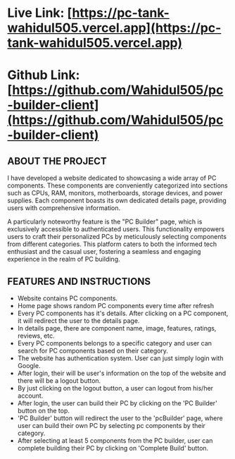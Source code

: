 # Live Link: [https://pc-tank-wahidul505.vercel.app](https://pc-tank-wahidul505.vercel.app)

# Github Link: [https://github.com/Wahidul505/pc-builder-client](https://github.com/Wahidul505/pc-builder-client)

## ABOUT THE PROJECT

I have developed a website dedicated to showcasing a wide array of PC components. These components are conveniently categorized into sections such as CPUs, RAM, monitors, motherboards, storage devices, and power supplies. Each component boasts its own dedicated details page, providing users with comprehensive information.

A particularly noteworthy feature is the "PC Builder" page, which is exclusively accessible to authenticated users. This functionality empowers users to craft their personalized PCs by meticulously selecting components from different categories. This platform caters to both the informed tech enthusiast and the casual user, fostering a seamless and engaging experience in the realm of PC building.

## FEATURES AND INSTRUCTIONS

- Website contains PC components.
- Home page shows random PC components every time after refresh
- Every PC components has it's details. After clicking on a PC component, it will redirect the user to the details page.
- In details page, there are component name, image, features, ratings, reviews, etc.
- Every PC components belongs to a specific category and user can search for PC components based on their category.
- The website has authentication system. User can just simply login with Google.
- After login, their will be user's information on the top of the website and there will be a logout button.
- By just clicking on the logout button, a user can logout from his/her account.
- After login, the user can build their PC by clicking on the 'PC Builder' button on the top.
- 'PC Builder' button will redirect the user to the 'pcBuilder' page, where user can build their own PC by selecting pc components by their category.
- After selecting at least 5 components from the PC builder, user can complete building their PC by clicking on 'Complete Build' button.
